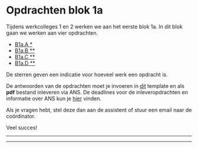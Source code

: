 # Opdrachten blok 1a

Tijdens werkcolleges 1 en 2 werken we aan het eerste blok 1a.
In dit blok gaan we werken aan vier opdrachten. 

* [B1a.A *](B1a.A_MooiPlotten.md)
* [B1a.B **](/blok-1/opdrachten-blok1a/B1a.B_Distributies.md)
* [B1a.C **]()
* [B1a.D **]()

De sterren geven een indicatie voor hoeveel werk een opdracht is. 


De antwoorden van de opdrachten moet je invoeren in [dit](InlevertemplateBlok1a.docx) template en als **pdf** bestand inleveren via ANS. De deadlines voor de inleveropdrachten en informatie over ANS kun je [hier](/start/inleveropdrachten) vinden.


Als je vragen hebt, stel deze dan aan de assistent of stuur een email naar de coördinator.

Veel succes! 

*****
*****